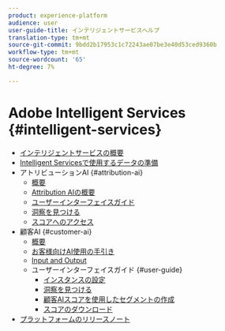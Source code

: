 ```yaml
---
product: experience-platform
audience: user
user-guide-title: インテリジェントサービスヘルプ
translation-type: tm+mt
source-git-commit: 9bdd2b17953c1c72243ae07be3e40d53ced9360b
workflow-type: tm+mt
source-wordcount: '65'
ht-degree: 7%

---
```



# Adobe Intelligent Services {#intelligent-services}

* [インテリジェントサービスの概要](home.md)
* [Intelligent Servicesで使用するデータの準備](data-preparation.md)
* アトリビューションAI {#attribution-ai}
   * [概要](attribution-ai/overview.md)
   * [Attribution AIの概要](attribution-ai/getting-started.md)
   * [ユーザーインターフェイスガイド](attribution-ai/user-guide.md)
   * [洞察を見つける](attribution-ai/discover-insights.md)
   * [スコアへのアクセス](attribution-ai/download-scores.md)
* 顧客AI {#customer-ai}
   * [概要](customer-ai/overview.md)
   * [お客様向けAI使用の手引き](customer-ai/getting-started.md)
   * [Input and Output](customer-ai/input-output.md)
   * ユーザーインターフェイスガイド {#user-guide}
      * [インスタンスの設定](customer-ai/user-guide/configure.md)
      * [洞察を見つける](customer-ai/user-guide/discover-insights.md)
      * [顧客AIスコアを使用したセグメントの作成](customer-ai/user-guide/create-segment.md)
      * [スコアのダウンロード](customer-ai/user-guide/download-scores.md)
* [プラットフォームのリリースノート](https://www.adobe.com/go/platform-release-notes-en)
